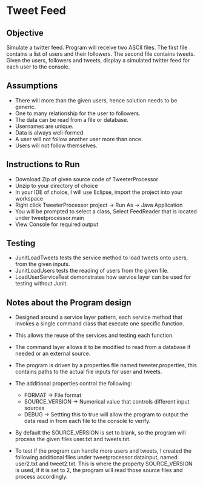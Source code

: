 # Tweet Feed

## Objective
   Simulate a twitter feed. Program will receive two ASCII files. The first file contains a list of users and their
   followers. The second file contains tweets. Given the users, followers and tweets, display a simulated twitter feed for each user to the
   console.

## Assumptions
- There will more than the given users, hence solution needs to be generic.
- One to many relationship for the user to followers.
- The data can be read from a file or database.
- Usernames are unique. 
- Data is always well-formed. 
- A user will not follow another user more than once. 
- Users will not follow themselves. 

## Instructions to Run
- Download Zip of given source code of TweeterProcessor
- Unzip to your directory of choice
- In your IDE of choice, I will use Eclipse, import the project into your workspace
- Right click TweeterProcessor project -> Run As -> Java Application
- You will be prompted to select a class, Select FeedReader that is located under tweetprocessor.main
- View Console for required output
 
## Testing
- JunitLoadTweets tests the service method to load tweets onto users, from the given inputs.
- JunitLoadUsers tests the reading of users from the given file.
- LoadUserServiceTest demonstrates how service layer can be used for testing without Junit.
 
## Notes about the Program design
- Designed around a service layer pattern, each service method that invokes a single command class that execute one specific              function.
- This allows the reuse of the services and testing each function.
- The command layer allows it to be modified to read from a database if needed or an external source.
- The program is driven by a properties file named tweeter.properties, this contains paths to the actual file inputs for user and tweets.
- The additional properties control the following:
   - FORMAT -> File format
   - SOURCE_VERSION -> Numerical value that controls different input sources
   - DEBUG -> Settting this to true will allow the program to output the data read in from each file to the console to verify.

- By default the SOURCE_VERSION is set to blank, so the program will process the given files user.txt and tweets.txt.

- To test if the program can handle more users and tweets, I created the following additional files under tweetprocessor.datainput, named user2.txt and tweet2.txt. This is where the property SOURCE_VERSION is used, if it is set to 2, the program will read those source files and process accordingly.
 
 
 
 
